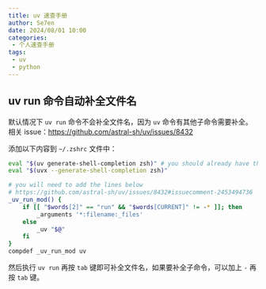 ```yaml
---
title: uv 速查手册
author: Se7en
date: 2024/08/01 10:00
categories:
 - 个人速查手册
tags:
 - uv
 - python
---
```


## uv run 命令自动补全文件名

默认情况下 `uv run` 命令不会补全文件名，因为 `uv` 命令有其他子命令需要补全。相关 issue：https://github.com/astral-sh/uv/issues/8432

添加以下内容到 `~/.zshrc` 文件中：

```bash
eval "$(uv generate-shell-completion zsh)" # you should already have these two lines
eval "$(uvx --generate-shell-completion zsh)"

# you will need to add the lines below
# https://github.com/astral-sh/uv/issues/8432#issuecomment-2453494736
_uv_run_mod() {
    if [[ "$words[2]" == "run" && "$words[CURRENT]" != -* ]]; then
        _arguments '*:filename:_files'
    else
        _uv "$@"
    fi
}
compdef _uv_run_mod uv
```

然后执行 `uv run` 再按 `tab` 键即可补全文件名，如果要补全子命令，可以加上 `-` 再按 `tab` 键。
